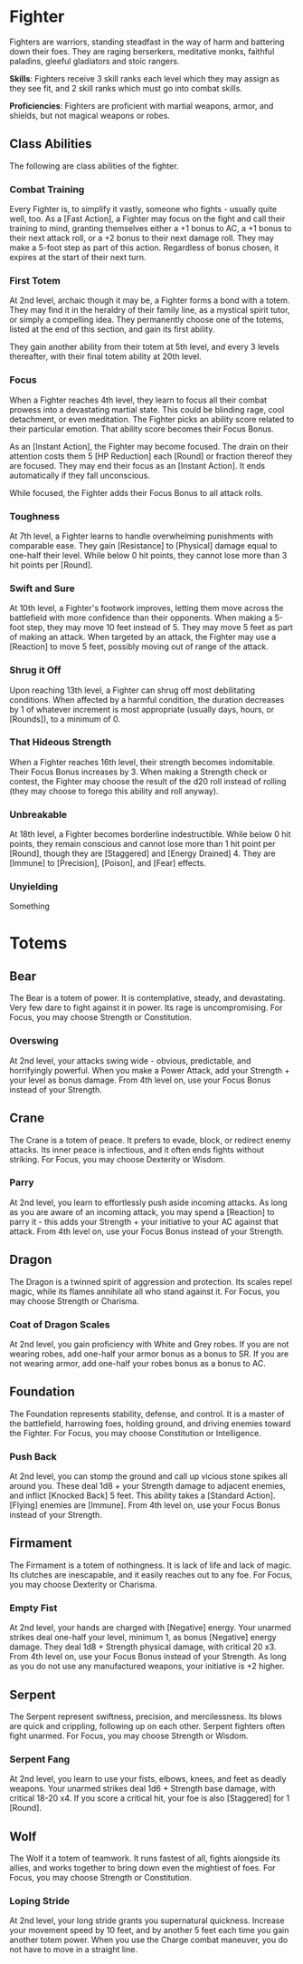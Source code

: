 # Fighter
Fighters are warriors, standing steadfast in the way of harm and battering down their foes. They are raging berserkers, meditative monks, faithful paladins, gleeful gladiators and stoic rangers.

__Skills__: Fighters receive 3 skill ranks each level which they may assign as they see fit, and 2 skill ranks which must go into combat skills.

__Proficiencies__: Fighters are proficient with martial weapons, armor, and shields, but not magical weapons or robes.

## Class Abilities
The following are class abilities of the fighter.

### Combat Training
Every Fighter is, to simplify it vastly, someone who fights - usually quite well, too. As a [Fast Action], a Fighter may focus on the fight and call their training to mind, granting themselves either a +1 bonus to AC, a +1 bonus to their next attack roll, or a +2 bonus to their next damage roll. They may make a 5-foot step as part of this action. Regardless of bonus chosen, it expires at the start of their next turn.

### First Totem
At 2nd level, archaic though it may be, a Fighter forms a bond with a totem. They may find it in the heraldry of their family line, as a mystical spirit tutor, or simply a compelling idea. They permanently choose one of the totems, listed at the end of this section, and gain its first ability.

They gain another ability from their totem at 5th level, and every 3 levels thereafter, with their final totem ability at 20th level.

### Focus
When a Fighter reaches 4th level, they learn to focus all their combat prowess into a devastating martial state. This could be blinding rage, cool detachment, or even meditation. The Fighter picks an ability score related to their particular emotion. That ability score becomes their Focus Bonus.

As an [Instant Action], the Fighter may become focused. The drain on their attention costs them 5 [HP Reduction] each [Round] or fraction thereof they are focused. They may end their focus as an [Instant Action]. It ends automatically if they fall unconscious.

While focused, the Fighter adds their Focus Bonus to all attack rolls.

### Toughness
At 7th level, a Fighter learns to handle overwhelming punishments with comparable ease. They gain [Resistance] to [Physical] damage equal to one-half their level. While below 0 hit points, they cannot lose more than 3 hit points per [Round].

### Swift and Sure
At 10th level, a Fighter's footwork improves, letting them move across the battlefield with more confidence than their opponents. When making a 5-foot step, they may move 10 feet instead of 5. They may move 5 feet as part of making an attack. When targeted by an attack, the Fighter may use a [Reaction] to move 5 feet, possibly moving out of range of the attack.

### Shrug it Off
Upon reaching 13th level, a Fighter can shrug off most debilitating conditions. When affected by a harmful condition, the duration decreases by 1 of whatever increment is most appropriate (usually days, hours, or [Rounds]), to a minimum of 0.

### That Hideous Strength
When a Fighter reaches 16th level, their strength becomes indomitable. Their Focus Bonus increases by 3. When making a Strength check or contest, the Fighter may choose the result of the d20 roll instead of rolling (they may choose to forego this ability and roll anyway).

### Unbreakable
At 18th level, a Fighter becomes borderline indestructible. While below 0 hit points, they remain conscious and cannot lose more than 1 hit point per [Round], though they are [Staggered] and [Energy Drained] 4. They are [Immune] to [Precision], [Poison], and [Fear] effects.

### Unyielding
Something

# Totems

## Bear
The Bear is a totem of power. It is contemplative, steady, and devastating. Very few dare to fight against it in power. Its rage is uncompromising. For Focus, you may choose Strength or Constitution.

### Overswing
At 2nd level, your attacks swing wide - obvious, predictable, and horrifyingly powerful. When you make a Power Attack, add your Strength + your level as bonus damage. From 4th level on, use your Focus Bonus instead of your Strength.

## Crane
The Crane is a totem of peace. It prefers to evade, block, or redirect enemy attacks. Its inner peace is infectious, and it often ends fights without striking. For Focus, you may choose Dexterity or Wisdom.

### Parry
At 2nd level, you learn to effortlessly push aside incoming attacks. As long as you are aware of an incoming attack, you may spend a [Reaction] to parry it - this adds your Strength + your initiative to your AC against that attack. From 4th level on, use your Focus Bonus instead of your Strength.

## Dragon
The Dragon is a twinned spirit of aggression and protection. Its scales repel magic, while its flames annihilate all who stand against it. For Focus, you may choose Strength or Charisma.

### Coat of Dragon Scales
At 2nd level, you gain proficiency with White and Grey robes. If you are not wearing robes, add one-half your armor bonus as a bonus to SR. If you are not wearing armor, add one-half your robes bonus as a bonus to AC.

## Foundation
The Foundation represents stability, defense, and control. It is a master of the battlefield, harrowing foes, holding ground, and driving enemies toward the Fighter. For Focus, you may choose Constitution or Intelligence.

### Push Back
At 2nd level, you can stomp the ground and call up vicious stone spikes all around you. These deal 1d8 + your Strength damage to adjacent enemies, and inflict [Knocked Back] 5 feet. This ability takes a [Standard Action]. [Flying] enemies are [Immune]. From 4th level on, use your Focus Bonus instead of your Strength.

## Firmament
The Firmament is a totem of nothingness. It is lack of life and lack of magic. Its clutches are inescapable, and it easily reaches out to any foe. For Focus, you may choose Dexterity or Charisma.

### Empty Fist
At 2nd level, your hands are charged with [Negative] energy. Your unarmed strikes deal  one-half your level, minimum 1, as bonus [Negative] energy damage. They deal 1d8 + Strength physical damage, with critical 20 x3. From 4th level on, use your Focus Bonus instead of your Strength. As long as you do not use any manufactured weapons, your initiative is +2 higher.

## Serpent
The Serpent represent swiftness, precision, and mercilessness. Its blows are quick and crippling, following up on each other. Serpent fighters often fight unarmed. For Focus, you may choose Strength or Wisdom.

### Serpent Fang
At 2nd level, you learn to use your fists, elbows, knees, and feet as deadly weapons. Your unarmed strikes deal 1d6 + Strength base damage, with critical 18-20 x4. If you score a critical hit, your foe is also [Staggered] for 1 [Round].

## Wolf
The Wolf it a totem of teamwork. It runs fastest of all, fights alongside its allies, and works together to bring down even the mightiest of foes. For Focus, you may choose Strength or Constitution.

### Loping Stride
At 2nd level, your long stride grants you supernatural quickness. Increase your movement speed by 10 feet, and by another 5 feet each time you gain another totem power. When you use the Charge combat maneuver, you do not have to move in a straight line.